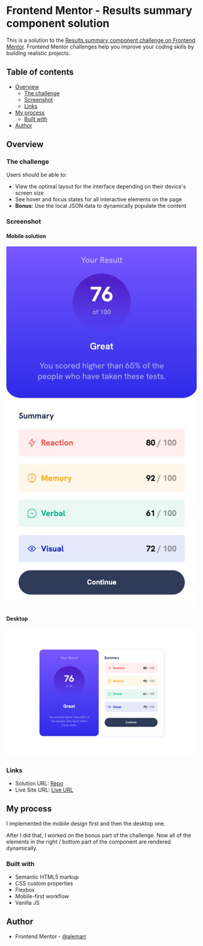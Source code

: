 # Frontend Mentor - Results summary component solution

This is a solution to the [Results summary component challenge on Frontend Mentor](https://www.frontendmentor.io/challenges/results-summary-component-CE_K6s0maV). Frontend Mentor challenges help you improve your coding skills by building realistic projects. 

## Table of contents

- [Overview](#overview)
  - [The challenge](#the-challenge)
  - [Screenshot](#screenshot)
  - [Links](#links)
- [My process](#my-process)
  - [Built with](#built-with)
- [Author](#author)


## Overview

### The challenge

Users should be able to:

- View the optimal layout for the interface depending on their device's screen size
- See hover and focus states for all interactive elements on the page
- **Bonus**: Use the local JSON data to dynamically populate the content

### Screenshot

#### Mobile solution

![Mobile solution](./screenshots/mobile.jpeg)

#### Desktop

![Desktop solution](./screenshots/desktop.jpeg)

### Links

- Solution URL: [Repo](https://github.com/alemarr/fm-results-summary-component/)
- Live Site URL: [Live URL](https://alemarr.github.io/fm-results-summary-component/)

## My process

I implemented the mobile design first and then the desktop one. 

After I did that, I worked on the bonus part of the challenge. Now all of the elements in the right / bottom part of the component are rendered dynamically.

### Built with

- Semantic HTML5 markup
- CSS custom properties
- Flexbox
- Mobile-first workflow
- Vanilla JS

## Author

- Frontend Mentor - [@alemarr](https://www.frontendmentor.io/profile/alemarr)

